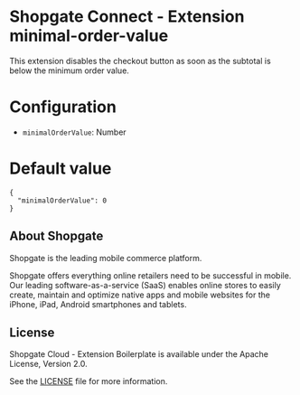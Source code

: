 # Shopgate Connect - Extension minimal-order-value

This extension disables the checkout button as soon as the subtotal is below the minimum order value.

# Configuration

  * `minimalOrderValue`: Number

# Default value
```
{
  "minimalOrderValue": 0
}
```

## About Shopgate

Shopgate is the leading mobile commerce platform.

Shopgate offers everything online retailers need to be successful in mobile. Our leading
software-as-a-service (SaaS) enables online stores to easily create, maintain and optimize native
apps and mobile websites for the iPhone, iPad, Android smartphones and tablets.


## License

Shopgate Cloud - Extension Boilerplate is available under the Apache License, Version 2.0.

See the [LICENSE](./LICENSE) file for more information.

